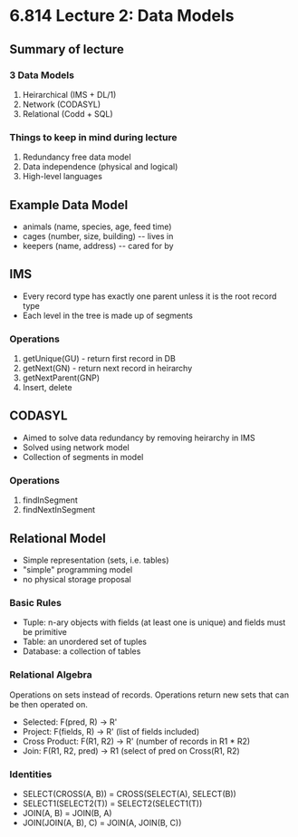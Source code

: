 # 6.814 Lecture 2: Data Models

## Summary of lecture

### 3 Data Models
1. Heirarchical (IMS + DL/1)
2. Network (CODASYL)
3. Relational (Codd + SQL)

### Things to keep in mind during lecture
1. Redundancy free data model
2. Data independence (physical and logical)
3. High-level languages

## Example Data Model

- animals (name, species, age, feed time)
- cages (number, size, building) -- lives in
- keepers (name, address) -- cared for by

## IMS

- Every record type has exactly one parent unless it is the root record type
- Each level in the tree is made up of segments

### Operations
1. getUnique(GU) - return first record in DB
2. getNext(GN) - return next record in heirarchy 
3. getNextParent(GNP)
4. Insert, delete

## CODASYL

- Aimed to solve data redundancy by removing heirarchy in IMS
- Solved using network model
- Collection of segments in model

### Operations
1. findInSegment
2. findNextInSegment

## Relational Model

- Simple representation (sets, i.e. tables)
- "simple" programming model
- no physical storage proposal

### Basic Rules
- Tuple: n-ary objects with fields (at least one is unique) and fields must be primitive
- Table: an unordered set of tuples
- Database: a collection of tables

### Relational Algebra
Operations on sets instead of records. Operations return new sets that can be then operated on.

- Selected: F(pred, R) -> R'
- Project: F(fields, R) -> R' (list of fields included) 
- Cross Product: F(R1, R2) -> R' (number of records in R1 * R2)
- Join: F(R1, R2, pred) -> R1 (select of pred on Cross(R1, R2)

### Identities

- SELECT(CROSS(A, B)) = CROSS(SELECT(A), SELECT(B))
- SELECT1(SELECT2(T)) = SELECT2(SELECT1(T))
- JOIN(A, B) = JOIN(B, A)
- JOIN(JOIN(A, B), C) = JOIN(A, JOIN(B, C))
